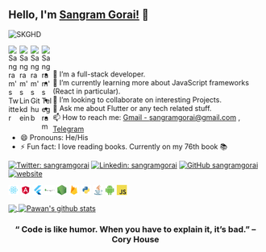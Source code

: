 ## Hello, I'm [Sangram Gorai!](https://www.sangramgorai.online) 👋

<p align="left"> <img src="https://komarev.com/ghpvc/?username=SKGHD&label=Views&color=blue&style=plastic" alt="SKGHD" /> </p>

<a href="https://twitter.com/sangramgorai">
  <img align="left" alt="Sangram's Twitter" width="22px" src="https://cdn.jsdelivr.net/npm/simple-icons@v3/icons/twitter.svg" />
</a>
<a href="https://linkedin.com/in/sangramgorai">
  <img align="left" alt="Sangram's Linkdein" width="22px" src="https://cdn.jsdelivr.net/npm/simple-icons@v3/icons/linkedin.svg" />
</a>
<a href="https://github.com/SKGHD">
  <img align="left" alt="Sangram's Github" width="22px" src="https://cdn.jsdelivr.net/npm/simple-icons@v3/icons/github.svg" />
</a>
<a href="https://t.me/skghd1">
  <img align="left" alt="Sangram's Telegram" width="22px" src="https://cdn.jsdelivr.net/npm/simple-icons@v3/icons/telegram.svg" />
</a>

<br/>
<br/>

- 🔭 I’m a full-stack developer.
- 🌱 I’m currently learning more about JavaScript frameworks (React in particular).
- 👯 I’m looking to collaborate on interesting Projects.
- 💬 Ask me about Flutter or any tech related stuff.
- 📫 How to reach me: [Gmail - sangramgorai@gmail.com](mailto:sangramgorai@gmail.com) , [Telegram](https://t.me/skghd1)
- 😄 Pronouns: He/His
- ⚡ Fun fact: I love reading books. Currently on my 76th book 📚

[![Twitter: sangramgorai](https://img.shields.io/twitter/follow/sangramgorai?style=social)](https://twitter.com/sangramgorai)
[![Linkedin: sangramgorai](https://img.shields.io/badge/-sangramgorai-blue?style=flat-square&logo=Linkedin&logoColor=white&link=https://www.linkedin.com/in/sangramgorai/)](https://www.linkedin.com/in/sangramgorai/)
[![GitHub sangramgorai](https://img.shields.io/github/followers/SKGHD?label=follow&style=social)](https://github.com/SKGHD)
[![website](https://img.shields.io/badge/PortfolioWebsite-sangramgorai.online-2648ff?style=flat-square&logo=google-chrome)](https://sangramgorai.online/)

<code><img height="20" src="https://raw.githubusercontent.com/github/explore/80688e429a7d4ef2fca1e82350fe8e3517d3494d/topics/react/react.png"></code>
<code><img height="20" src="https://raw.githubusercontent.com/github/explore/80688e429a7d4ef2fca1e82350fe8e3517d3494d/topics/angular/angular.png"></code>
<code><img height="20" src="https://raw.githubusercontent.com/github/explore/80688e429a7d4ef2fca1e82350fe8e3517d3494d/topics/flutter/flutter.png"></code>
<code><img height="20" src="https://raw.githubusercontent.com/github/explore/80688e429a7d4ef2fca1e82350fe8e3517d3494d/topics/mongodb/mongodb.png"></code>
<code><img height="20" src="https://raw.githubusercontent.com/github/explore/80688e429a7d4ef2fca1e82350fe8e3517d3494d/topics/nodejs/nodejs.png"></code>
<code><img height="20" src="https://raw.githubusercontent.com/github/explore/80688e429a7d4ef2fca1e82350fe8e3517d3494d/topics/firebase/firebase.png"></code>
<code><img height="20" src="https://raw.githubusercontent.com/github/explore/80688e429a7d4ef2fca1e82350fe8e3517d3494d/topics/python/python.png"></code>
<code><img height="20" src="https://raw.githubusercontent.com/github/explore/80688e429a7d4ef2fca1e82350fe8e3517d3494d/topics/java/java.png"></code> 
<code><img height="20" src="https://raw.githubusercontent.com/github/explore/80688e429a7d4ef2fca1e82350fe8e3517d3494d/topics/android/android.png"></code>
<code><img height="20" src="https://raw.githubusercontent.com/github/explore/80688e429a7d4ef2fca1e82350fe8e3517d3494d/topics/javascript/javascript.png"></code>



<a href="https://github.com/SKGHD">
  <img align="center" src="https://github-readme-stats.vercel.app/api/top-langs/?username=SKGHD&theme=light&hide_langs_below=1" />
</a>

<a href="https://github.com/SKGHD">
 <img align="center" src="https://github-readme-stats.vercel.app/api?username=SKGHD&show_icons=true&theme=light&line_height=27" alt="Pawan's github stats"/>
</a>


<div align="center">

### “ Code is like humor. When you have to explain it, it’s bad.” – Cory House

</div>
